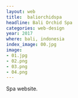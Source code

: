 ```yaml
---
layout: web
title:  baliorchidspa
headline: Bali Orchid Spa
categories: web-design
year: 2017
where: bali, indonesia
index_image: 00.jpg
image:
- 01.jpg
- 02.png
- 03.png
- 04.png
---
```

Spa website.
